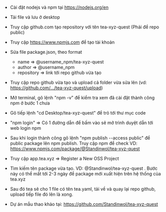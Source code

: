 - Cài đặt nodejs và npm tại https://nodejs.org/en

- Tải file và lưu ở desktop

- Truy cập github.com tạo repository với tên tea-xyz-quest (Phải để repo public)

- Truy cập https://www.npmjs.com để tạo tài khoản

- Sửa file package.json, theo format
  - name => @username_npm/tea-xyz-quest 
  - author => @username_npm
  - repository => link tới repo github vừa tạo

- Truy cập repo github vừa tạo và upload cả folder vừa sửa lên (vd: https://github.com/.../tea-xyz-quest/upload)

- Mở terminal, gõ lệnh "npm -v" để kiểm tra xem đã cài đặt thành công npm ở bước 1 chưa

- Gõ tiếp lệnh "cd Desktop/tea-xyz-quest" để trỏ tới thư mục code 

- "npm login" => Có 1 đường dẫn để bấm vào sẽ mở trình duyệt dẫn tới web login npm

- Sau khi login thành công gõ lệnh "npm publish --access public" để public package lên npm publish. Truy cập npm để check VD: https://www.npmjs.com/package/@Standinwol/tea-xyz-quest

- Truy cập app.tea.xyz => Register a New OSS Project

- Tìm kiếm tên package vừa tạo. VD: @Standinwol/tea-xyz-quest . Bước này có thể mất tới 2-3 ngày để package mới xuất hiện trên hệ thống của tea.xyz

- Sau đó tea sẽ cho 1 file có tên tea.yaml, tải về và quay lại repo github, upload tiếp file đó lên là xong.

- Dự án mẫu thao khảo tại: https://github.com/Standinwol/tea-xyz-quest
